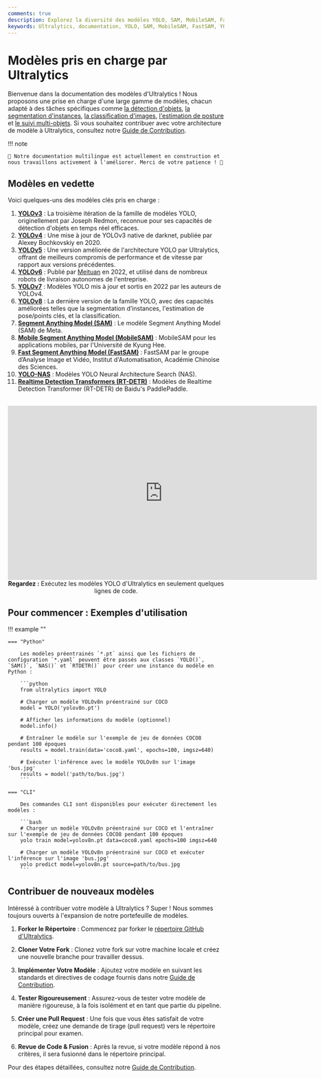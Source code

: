 ```yaml
---
comments: true
description: Explorez la diversité des modèles YOLO, SAM, MobileSAM, FastSAM, YOLO-NAS et RT-DETR pris en charge par Ultralytics. Commencez avec des exemples d'utilisation pour CLI et Python.
keywords: Ultralytics, documentation, YOLO, SAM, MobileSAM, FastSAM, YOLO-NAS, RT-DETR, modèles, architectures, Python, CLI
---
```


# Modèles pris en charge par Ultralytics

Bienvenue dans la documentation des modèles d'Ultralytics ! Nous proposons une prise en charge d'une large gamme de modèles, chacun adapté à des tâches spécifiques comme [la détection d'objets](../tasks/detect.md), [la segmentation d'instances](../tasks/segment.md), [la classification d'images](../tasks/classify.md), [l'estimation de posture](../tasks/pose.md) et [le suivi multi-objets](../modes/track.md). Si vous souhaitez contribuer avec votre architecture de modèle à Ultralytics, consultez notre [Guide de Contribution](../help/contributing.md).

!!! note
    
    🚧 Notre documentation multilingue est actuellement en construction et nous travaillons activement à l'améliorer. Merci de votre patience ! 🙏

## Modèles en vedette

Voici quelques-uns des modèles clés pris en charge :

1. **[YOLOv3](./yolov3.md)** : La troisième itération de la famille de modèles YOLO, originellement par Joseph Redmon, reconnue pour ses capacités de détection d'objets en temps réel efficaces.
2. **[YOLOv4](./yolov4.md)** : Une mise à jour de YOLOv3 native de darknet, publiée par Alexey Bochkovskiy en 2020.
3. **[YOLOv5](./yolov5.md)** : Une version améliorée de l'architecture YOLO par Ultralytics, offrant de meilleurs compromis de performance et de vitesse par rapport aux versions précédentes.
4. **[YOLOv6](./yolov6.md)** : Publié par [Meituan](https://about.meituan.com/) en 2022, et utilisé dans de nombreux robots de livraison autonomes de l'entreprise.
5. **[YOLOv7](./yolov7.md)** : Modèles YOLO mis à jour et sortis en 2022 par les auteurs de YOLOv4.
6. **[YOLOv8](./yolov8.md)** : La dernière version de la famille YOLO, avec des capacités améliorées telles que la segmentation d’instances, l'estimation de pose/points clés, et la classification.
7. **[Segment Anything Model (SAM)](./sam.md)** : Le modèle Segment Anything Model (SAM) de Meta.
8. **[Mobile Segment Anything Model (MobileSAM)](./mobile-sam.md)** : MobileSAM pour les applications mobiles, par l'Université de Kyung Hee.
9. **[Fast Segment Anything Model (FastSAM)](./fast-sam.md)** : FastSAM par le groupe d’Analyse Image et Vidéo, Institut d'Automatisation, Académie Chinoise des Sciences.
10. **[YOLO-NAS](./yolo-nas.md)** : Modèles YOLO Neural Architecture Search (NAS).
11. **[Realtime Detection Transformers (RT-DETR)](./rtdetr.md)** : Modèles de Realtime Detection Transformer (RT-DETR) de Baidu's PaddlePaddle.

<p align="center">
  <br>
  <iframe width="720" height="405" src="https://www.youtube.com/embed/MWq1UxqTClU?si=nHAW-lYDzrz68jR0"
    title="Lecteur vidéo YouTube" frameborder="0"
    allow="accelerometer; autoplay; clipboard-write; encrypted-media; gyroscope; picture-in-picture; web-share"
    allowfullscreen>
  </iframe>
  <br>
  <strong>Regardez :</strong> Exécutez les modèles YOLO d'Ultralytics en seulement quelques lignes de code.
</p>

## Pour commencer : Exemples d'utilisation

!!! example ""

    === "Python"

        Les modèles préentrainés `*.pt` ainsi que les fichiers de configuration `*.yaml` peuvent être passés aux classes `YOLO()`, `SAM()`, `NAS()` et `RTDETR()` pour créer une instance du modèle en Python :

        ```python
        from ultralytics import YOLO

        # Charger un modèle YOLOv8n préentrainé sur COCO
        model = YOLO('yolov8n.pt')

        # Afficher les informations du modèle (optionnel)
        model.info()

        # Entraîner le modèle sur l'exemple de jeu de données COCO8 pendant 100 époques
        results = model.train(data='coco8.yaml', epochs=100, imgsz=640)

        # Exécuter l'inférence avec le modèle YOLOv8n sur l'image 'bus.jpg'
        results = model('path/to/bus.jpg')
        ```

    === "CLI"

        Des commandes CLI sont disponibles pour exécuter directement les modèles :

        ```bash
        # Charger un modèle YOLOv8n préentrainé sur COCO et l'entraîner sur l'exemple de jeu de données COCO8 pendant 100 époques
        yolo train model=yolov8n.pt data=coco8.yaml epochs=100 imgsz=640

        # Charger un modèle YOLOv8n préentrainé sur COCO et exécuter l'inférence sur l'image 'bus.jpg'
        yolo predict model=yolov8n.pt source=path/to/bus.jpg
        ```

## Contribuer de nouveaux modèles

Intéressé à contribuer votre modèle à Ultralytics ? Super ! Nous sommes toujours ouverts à l'expansion de notre portefeuille de modèles.

1. **Forker le Répertoire** : Commencez par forker le [répertoire GitHub d'Ultralytics](https://github.com/ultralytics/ultralytics).

2. **Cloner Votre Fork** : Clonez votre fork sur votre machine locale et créez une nouvelle branche pour travailler dessus.

3. **Implémenter Votre Modèle** : Ajoutez votre modèle en suivant les standards et directives de codage fournis dans notre [Guide de Contribution](../help/contributing.md).

4. **Tester Rigoureusement** : Assurez-vous de tester votre modèle de manière rigoureuse, à la fois isolément et en tant que partie du pipeline.

5. **Créer une Pull Request** : Une fois que vous êtes satisfait de votre modèle, créez une demandе de tirage (pull request) vers le répertoire principal pour examen.

6. **Revue de Code & Fusion** : Après la revue, si votre modèle répond à nos critères, il sera fusionné dans le répertoire principal.

Pour des étapes détaillées, consultez notre [Guide de Contribution](../help/contributing.md).

